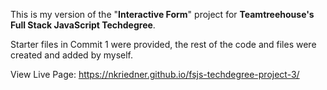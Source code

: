 This is my version of the "**Interactive Form**" project for **Teamtreehouse's Full Stack JavaScript Techdegree**.

Starter files in Commit 1 were provided, the rest of the code and files were created and added by myself.

View Live Page: https://nkriedner.github.io/fsjs-techdegree-project-3/

